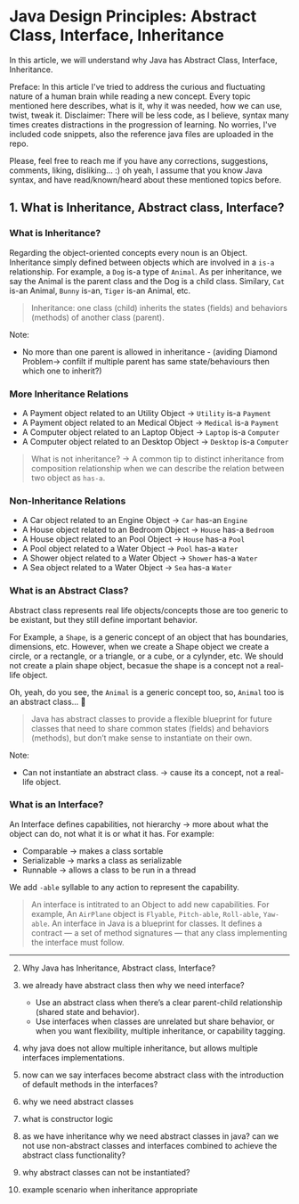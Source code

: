# Java Design Principles: Abstract Class, Interface, Inheritance

In this article, we will understand why Java has Abstract Class, Interface, Inheritance. 

Preface: In this article I've tried to address the curious and fluctuating nature of a human brain while reading a new concept. Every topic mentioned here describes, what is it, why it was needed, how we can use, twist, tweak it. Disclaimer: There will be less code, as I believe, syntax many times creates distractions in the progression of learning. No worries, I've included code snippets, also the reference java files are uploaded in the repo.

Please, feel free to reach me if you have any corrections, suggestions, comments, liking, disliking... :)  oh yeah, I assume that you know Java syntax, and have read/known/heard about these mentioned topics before.

## 1. What is Inheritance, Abstract class, Interface? 
### What is Inheritance?
Regarding the object-oriented concepts every noun is an Object. Inheritance simply defined between objects which are involved in a `is-a` relationship. For example, a `Dog` is-a type of `Animal`. As per inheritance, we say the Animal is the parent class and the Dog is a child class. Similary, `Cat` is-an Animal, `Bunny` is-an, `Tiger` is-an Animal, etc.

> Inheritance: one class (child) inherits the states (fields) and behaviors (methods) of another class (parent).

Note:
* No more than one parent is allowed in inheritance - (aviding Diamond Problem-> confilt if multiple parent has same state/behaviours then which one to inherit?)
  
### More Inheritance Relations
* A Payment object related to an Utility Object -> `Utility` is-a `Payment`
* A Payment object related to an Medical Object -> `Medical` is-a `Payment`
* A Computer object related to an Laptop Object -> `Laptop` is-a `Computer`
* A Computer object related to an Desktop Object -> `Desktop` is-a `Computer`

> What is not inheritance? -> A common tip to distinct inheritance from composition relationship
when we can describe the relation between two object as `has-a`.

### Non-Inheritance Relations
* A Car object related to an Engine Object -> `Car` has-an `Engine`
* A House object related to an Bedroom Object -> `House` has-a `Bedroom`
* A House object related to an Pool Object -> `House` has-a `Pool`
* A Pool object related to a Water Object -> `Pool` has-a `Water`
* A Shower object related to a Water Object -> `Shower` has-a `Water`
* A Sea object related to a Water Object -> `Sea` has-a `Water`



### What is an Abstract Class?
Abstract class represents real life objects/concepts those are too generic to be existant, but they still define important behavior.

For Example, a `Shape`, is a generic concept of an object that has boundaries, dimensions, etc. However, when we create a Shape object we create a circle, or a rectangle, or a triangle, or a cube, or a cylynder, etc. We should not create a plain shape object, becasue the shape is a concept not a real-life object.

Oh, yeah, do you see, the `Animal` is a generic concept too, so, `Animal` too is an abstract class... :slightly_smiling_face:

> Java has abstract classes to provide a flexible blueprint for future classes that need to share common states (fields) and behaviors (methods), but don’t make sense to instantiate on their own.

Note:
* Can not instantiate an abstract class. -> cause its a concept, not a real-life object.

### What is an Interface?
An Interface defines capabilities, not hierarchy -> more about what the object can do, not what it is or what it has.
For example: 
* Comparable<T> → makes a class sortable
* Serializable → marks a class as serializable
* Runnable → allows a class to be run in a thread

We add `-able` syllable to any action to represent the capability. 

> An interface is intitrated to an Object to add new capabilities. For example, An `AirPlane` object is `Flyable`, `Pitch-able`, `Roll-able`, `Yaw-able`. 
> An interface in Java is a blueprint for classes. It defines a contract — a set of method signatures — that any class implementing the interface must follow.
----

2. Why Java has Inheritance, Abstract class, Interface?
3. we already have abstract class then why we need interface?
    *  Use an abstract class when there’s a clear parent-child relationship (shared state and behavior).
    *  Use interfaces when classes are unrelated but share behavior, or when you want flexibility, multiple inheritance, or capability tagging.

5. why java does not allow multiple inheritance, but allows multiple interfaces implementations.
6. now can we say interfaces become abstract class with the introduction of default methods in the interfaces?
7. why we need abstract classes
8. what is  constructor logic
9. as we have inheritance why we need abstract classes in java? can we not  use non-abstract classes and interfaces combined to achieve the abstract class functionality?
10. why abstract classes can not be instantiated?
11. example scenario when inheritance appropriate

